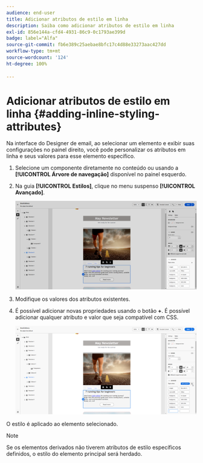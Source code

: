 ```yaml
---
audience: end-user
title: Adicionar atributos de estilo em linha
description: Saiba como adicionar atributos de estilo em linha
exl-id: 856e144a-cfd4-4931-86c9-0c1793ae399d
badge: label="Alfa"
source-git-commit: fb6e389c25aebae8bfc17c4d88e33273aac427dd
workflow-type: tm+mt
source-wordcount: '124'
ht-degree: 100%

---
```



# Adicionar atributos de estilo em linha {#adding-inline-styling-attributes}

Na interface do Designer de email, ao selecionar um elemento e exibir suas configurações no painel direito, você pode personalizar os atributos em linha e seus valores para esse elemento específico.

1. Selecione um componente diretamente no conteúdo ou usando a **[!UICONTROL Árvore de navegação]** disponível no painel esquerdo.

1. Na guia **[!UICONTROL Estilos]**, clique no menu suspenso **[!UICONTROL Avançado]**.

   ![](assets/styles_1.png)

1. Modifique os valores dos atributos existentes.

1. É possível adicionar novas propriedades usando o botão **+**. É possível adicionar qualquer atributo e valor que seja compatível com CSS.

   ![](assets/styles_2.png)

O estilo é aplicado ao elemento selecionado.

>[!NOTE]
>
>Se os elementos derivados não tiverem atributos de estilo específicos definidos, o estilo do elemento principal será herdado.

